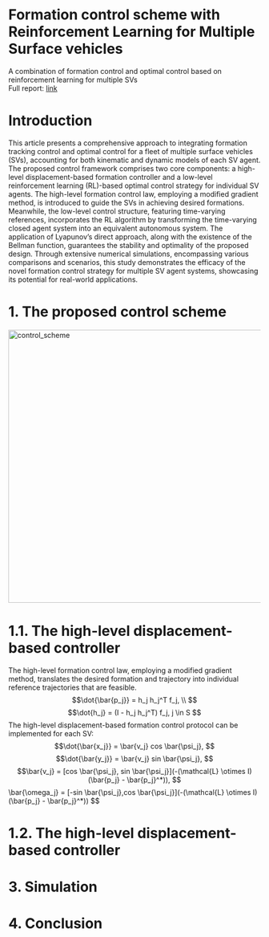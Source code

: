 # Formation control scheme with Reinforcement Learning for Multiple Surface vehicles
A combination of formation control and optimal control based on reinforcement learning for multiple SVs    
Full report: [link](https://drive.google.com/drive/folders/1O79KVI5BtS4bu3oG9LMU0cJH48o4lHXR)

# Introduction
This article presents a comprehensive approach to integrating formation tracking control and optimal control for a fleet of multiple surface vehicles (SVs), accounting for both kinematic and dynamic models of each SV agent. The proposed control framework comprises two core components: a high-level displacement-based formation controller and a low-level reinforcement learning (RL)-based optimal control strategy for individual SV agents. The high-level formation control law, employing a modified gradient method, is introduced to guide the SVs in achieving desired formations. Meanwhile, the low-level control structure, featuring time-varying references, incorporates the RL algorithm by transforming the time-varying closed agent system into an equivalent autonomous system. The application of Lyapunov’s direct approach, along with the existence of the Bellman function, guarantees the stability and optimality of the proposed design. Through extensive numerical simulations, encompassing various comparisons and scenarios, this study demonstrates the efficacy of the novel formation control strategy for multiple SV agent systems, showcasing its potential for real-world applications.
# 1. The proposed control scheme
<img width="544" alt="control_scheme" src="https://github.com/duongdinhph/Formation_RL_for_multiagents/assets/56771011/7090a2ba-3d5e-4ebe-8ce4-9b1e9ccee398">

# 1.1. The high-level displacement-based controller
The high-level formation control law, employing a modified gradient method, translates the desired formation and trajectory into individual reference trajectories that are feasible.
$$\dot{\bar{p_j}} = h_j h_j^T f_j, \\ $$
         $$\dot{h_j} = (I - h_j h_j^T) f_j, j \in S $$
The high-level displacement-based formation control protocol can be implemented for each SV:
$$\dot{\bar{x_j}} = \bar{v_j} cos \bar{\psi_j}, $$
$$\dot{\bar{y_j}} = \bar{v_j} sin \bar{\psi_j}, $$
$$\bar{v_j} = [cos \bar{\psi_j}, sin \bar{\psi_j}](-(\mathcal{L} \otimes I)(\bar{p_j} - \bar{p_j}^*)), 
$$\bar{\omega_j} = [-sin \bar{\psi_j},cos \bar{\psi_j}](-(\mathcal{L} \otimes I)(\bar{p_j} - \bar{p_j}^*)) $$
# 1.2. The high-level displacement-based controller

# 3. Simulation

# 4. Conclusion



